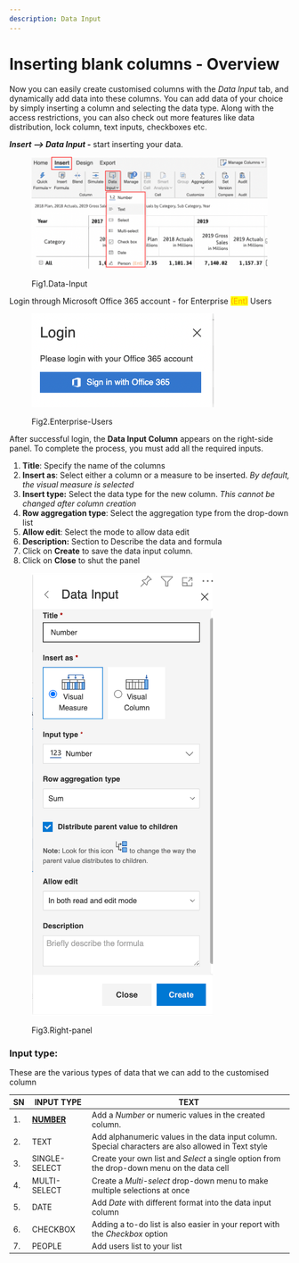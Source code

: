 ```yaml
---
description: Data Input
---
```


# Inserting blank columns - Overview

Now you can easily create customised columns with the _Data Input_ tab, and dynamically add data into these columns. You can add data of your choice by simply inserting a column and selecting the data type.  Along with the access restrictions, you can also check out more features like data distribution, lock column, text inputs, checkboxes etc.

_**Insert --> Data Input -**_ start inserting your data.

<figure><img src="../../../.gitbook/assets/image (1).png" alt=""><figcaption><p>Fig1.Data-Input</p></figcaption></figure>



Login through Microsoft Office 365 account - for Enterprise <mark style="color:orange;">(Ent)</mark> Users

<figure><img src="../../../.gitbook/assets/Screenshot 2022-11-17 at 12.52.08 PM.png" alt=""><figcaption><p>Fig2.Enterprise-Users</p></figcaption></figure>



After successful login, the **Data Input Column** appears on the right-side panel. To complete the process, you must add all the required inputs.

1. **Title**: Specify the name of the columns
2. **Insert as**: Select either a column or a measure to be inserted. _By default, the visual measure is selected_
3. **Insert type:** Select the data type for the new column. _This cannot be changed after column creation_
4. **Row aggregation type**: Select the aggregation type from the drop-down list
5. **Allow edit**: Select the mode to allow data edit
6. **Description:** Section to Describe the data and formula
7. Click on **Create** to save the data input column.
8. Click on **Close** to shut the panel

<figure><img src="../../../.gitbook/assets/image (9).png" alt=""><figcaption><p>Fig3.Right-panel </p></figcaption></figure>

### Input type:

These are the various types of data that we can add to the customised column

| SN | INPUT TYPE                                                                  | TEXT                                                                                                |
| -- | --------------------------------------------------------------------------- | --------------------------------------------------------------------------------------------------- |
| 1. | [**NUMBER**](https://www.notion.so/NUMBER-391df406c7c34746b282cf2fe5e90fd2) | Add a _Number_ or numeric values in the created column.                                             |
| 2. | TEXT                                                                        | Add alphanumeric values in the data input column. Special characters are also allowed in Text style |
| 3. | SINGLE-SELECT                                                               | Create your own list and _Select_ a single option from the drop-down menu on the data cell          |
| 4. | MULTI-SELECT                                                                | Create a _Multi-select_ drop-down menu to make multiple selections at once                          |
| 5. | DATE                                                                        | Add _Date_ with different format into the data input column                                         |
| 6. | CHECKBOX                                                                    | Adding a to-do list is also easier in your report with the _Checkbox_ option                        |
| 7. | PEOPLE                                                                      | Add users list to your list                                                                         |

